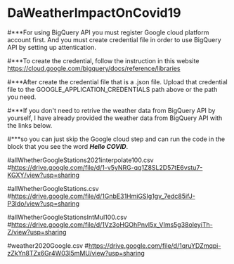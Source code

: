 # DaWeatherImpactOnCovid19
 
#***For using BigQuery API you must register Google cloud platform account first. And you must create credential file in order to use BigQuery API by setting up attentication.

#***To create the credential, follow the instruction in this website https://cloud.google.com/bigquery/docs/reference/libraries

#***After create the credential file that is a .json file. Upload that credential file to the GOOGLE_APPLICATION_CREDENTIALS path above or the path you need.

#***If you don't need to retrive the weather data from BigQuery API by yourself, I have already provided the weather data from BigQuery API with the links below.

#***so you can just skip the Google cloud step and can run the code in the block that you see the word ***Hello COVID***.

#allWhetherGoogleStations2021interpolate100.csv
#https://drive.google.com/file/d/1-v5yNRG-qq1Z8SL2D57tE6vstu7-KGXY/view?usp=sharing

#allWhetherGoogleStations.csv
#https://drive.google.com/file/d/1GnbE31HmiGSIg1gv_7edc85ifJ-P3Ido/view?usp=sharing

#allWhetherGoogleStationsIntMul100.csv
#https://drive.google.com/file/d/1Vz3oHGOhPnvI5x_VIms5g38oleyiTh-Z/view?usp=sharing

#weather2020Google.csv
#https://drive.google.com/file/d/1qruYDZmqpi-zZkYn8TZx6Gr4W03I5mMU/view?usp=sharing
